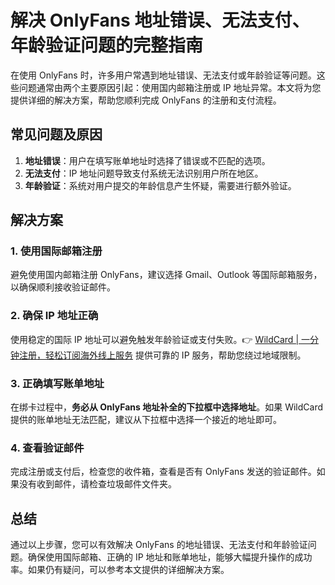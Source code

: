 # 解决 OnlyFans 地址错误、无法支付、年龄验证问题的完整指南

在使用 OnlyFans 时，许多用户常遇到地址错误、无法支付或年龄验证等问题。这些问题通常由两个主要原因引起：使用国内邮箱注册或 IP 地址异常。本文将为您提供详细的解决方案，帮助您顺利完成 OnlyFans 的注册和支付流程。

## 常见问题及原因

1. **地址错误**：用户在填写账单地址时选择了错误或不匹配的选项。
2. **无法支付**：IP 地址问题导致支付系统无法识别用户所在地区。
3. **年龄验证**：系统对用户提交的年龄信息产生怀疑，需要进行额外验证。

## 解决方案

### 1. 使用国际邮箱注册
避免使用国内邮箱注册 OnlyFans，建议选择 Gmail、Outlook 等国际邮箱服务，以确保顺利接收验证邮件。

### 2. 确保 IP 地址正确
使用稳定的国际 IP 地址可以避免触发年龄验证或支付失败。👉 [WildCard | 一分钟注册，轻松订阅海外线上服务](https://bbtdd.com/WildCard) 提供可靠的 IP 服务，帮助您绕过地域限制。

### 3. 正确填写账单地址
在绑卡过程中，**务必从 OnlyFans 地址补全的下拉框中选择地址**。如果 WildCard 提供的账单地址无法匹配，建议从下拉框中选择一个接近的地址即可。

### 4. 查看验证邮件
完成注册或支付后，检查您的收件箱，查看是否有 OnlyFans 发送的验证邮件。如果没有收到邮件，请检查垃圾邮件文件夹。

## 总结

通过以上步骤，您可以有效解决 OnlyFans 的地址错误、无法支付和年龄验证问题。确保使用国际邮箱、正确的 IP 地址和账单地址，能够大幅提升操作的成功率。如果仍有疑问，可以参考本文提供的详细解决方案。